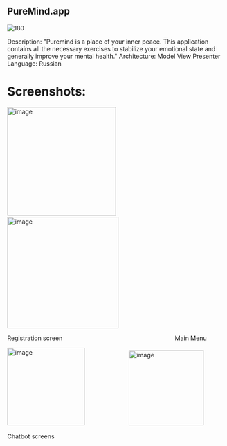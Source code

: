  ## PureMind.app
  ![180](https://github.com/youKnowThatGuy/PureMind/assets/74316869/15697828-99a3-4691-b2cf-4f914f36f07f)

Description: "Puremind is a place of your inner peace.
This application contains all the necessary exercises to stabilize your emotional state and generally improve your mental health."
Architecture: Model View Presenter 
Language: Russian

# Screenshots: 
<img width="251" alt="image" src="https://github.com/youKnowThatGuy/PureMind/assets/74316869/51d7a5c5-cd7d-4bb6-bc5b-93e8d30f9277">  &nbsp;&nbsp;&nbsp;&nbsp; &nbsp;&nbsp;&nbsp;&nbsp; &nbsp;&nbsp;&nbsp;&nbsp; &nbsp;&nbsp;&nbsp;&nbsp; &nbsp;&nbsp;&nbsp;&nbsp;
<img width="257" alt="image" src="https://github.com/youKnowThatGuy/PureMind/assets/74316869/80625e3c-288d-4d35-8a7d-ec71417f48d3">

Registration screen &nbsp;&nbsp;&nbsp;&nbsp; &nbsp;&nbsp;&nbsp;&nbsp; &nbsp;&nbsp;&nbsp;&nbsp; &nbsp;&nbsp;&nbsp;&nbsp; &nbsp;&nbsp;&nbsp;&nbsp; &nbsp;&nbsp;&nbsp;&nbsp; &nbsp;&nbsp;&nbsp;&nbsp; &nbsp;&nbsp;&nbsp;&nbsp; &nbsp;&nbsp;&nbsp;&nbsp; &nbsp;&nbsp;&nbsp;&nbsp; &nbsp;&nbsp;&nbsp;&nbsp; &nbsp;&nbsp;&nbsp;&nbsp; &nbsp;&nbsp;&nbsp;&nbsp;          Main Menu

<img width="179" alt="image" src="https://github.com/youKnowThatGuy/PureMind/assets/74316869/f2cc9175-ce66-4e30-8e09-3fbd1121d195"> &nbsp;&nbsp;&nbsp;&nbsp; &nbsp;&nbsp;&nbsp;&nbsp; &nbsp;&nbsp;&nbsp;&nbsp; &nbsp;&nbsp;&nbsp;&nbsp; &nbsp;&nbsp;&nbsp;&nbsp; <img width="173" alt="image" src="https://github.com/youKnowThatGuy/PureMind/assets/74316869/0f5cc3e1-dec0-4087-a3cd-05853d1694ec">

Chatbot screens


